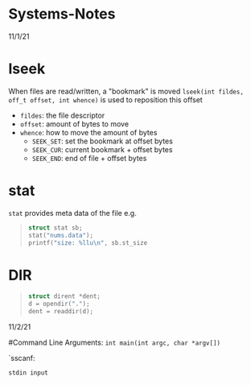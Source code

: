 # Systems-Notes

11/1/21

# lseek

When files are read/written, a "bookmark" is moved
`lseek(int fildes, off_t offset, int whence)` is used to reposition this offset

* `fildes`: the file descriptor
* `offset`: amount of bytes to move
* `whence`: how to move the amount of bytes
  * `SEEK_SET`: set the bookmark at offset bytes
  * `SEEK_CUR`: current bookmark + offset bytes
  * `SEEK_END`: end of file + offset bytes

# stat

`stat` provides meta data of the file e.g.
> ```c
> struct stat sb;
> stat("nums.data");
> printf("size: %llu\n", sb.st_size
> ```

# DIR

> ```c
> struct dirent *dent;
> d = opendir(".");
> dent = readdir(d);
>```

11/2/21

#Command Line Arguments:
`int main(int argc, char *argv[])`

`sscanf:

`stdin input`

